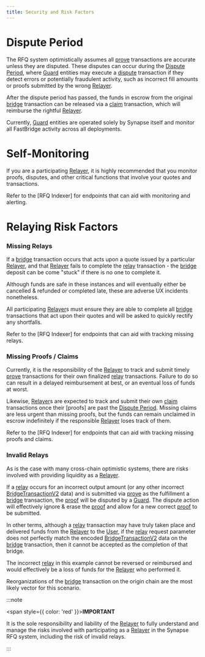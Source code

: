 ```yaml
---
title: Security and Risk Factors
---
```


<!-- Reference Links -->
[bridge]: https://vercel-rfq-docs.vercel.app/contracts/interfaces/IFastBridgeV2.sol/interface.IFastBridgeV2.html#bridge
[relay]: https://vercel-rfq-docs.vercel.app/contracts/interfaces/IFastBridgeV2.sol/interface.IFastBridgeV2.html#relay
[prove]: https://vercel-rfq-docs.vercel.app/contracts/interfaces/IFastBridgeV2.sol/interface.IFastBridgeV2.html#prove
[dispute]: https://vercel-rfq-docs.vercel.app/contracts/interfaces/IFastBridge.sol/interface.IFastBridge.html#dispute
[claim]: https://vercel-rfq-docs.vercel.app/contracts/interfaces/IFastBridgeV2.sol/interface.IFastBridgeV2.html#claim
[cancel]: https://vercel-rfq-docs.vercel.app/contracts/interfaces/IFastBridgeV2.sol/interface.IFastBridgeV2.html#cancel
[proof]: https://vercel-rfq-docs.vercel.app/contracts/interfaces/IFastBridgeV2.sol/interface.IFastBridgeV2.html#bridgetxdetails
[BridgeRequested]: https://vercel-rfq-docs.vercel.app/contracts/interfaces/IFastBridge.sol/interface.IFastBridge.html#bridgerequested
[BridgeTransactionV2]: https://vercel-rfq-docs.vercel.app/contracts/interfaces/IFastBridgeV2.sol/interface.IFastBridgeV2.html#bridgetransactionv2
[BridgeRelayed]: https://vercel-rfq-docs.vercel.app/contracts/interfaces/IFastBridge.sol/interface.IFastBridge.html#bridgerelayed
[BridgeProofProvided]: https://vercel-rfq-docs.vercel.app/contracts/interfaces/IFastBridge.sol/interface.IFastBridge.html#bridgeproofprovided
[Cancel Delay]: https://vercel-rfq-docs.vercel.app/contracts/FastBridgeV2.sol/contract.FastBridgeV2.html#refund_delay
[Quoter API]: /docs/Routers/RFQ/Quoter%20API/
[User]: /docs/RFQ/#entities
[Relayer]: /docs/RFQ/#entities
[Guard]: /docs/RFQ/#entities
[Canceler]: /docs/RFQ/#entities

[Dispute Period]: https://vercel-rfq-docs.vercel.app/contracts/FastBridgeV2.sol/contract.FastBridgeV2.html#dispute_period

# Dispute Period

The RFQ system optimistically assumes all [prove] transactions are accurate unless they are disputed. These disputes can occur during the [Dispute Period], where [Guard] entities may execute a [dispute] transaction if they detect errors or potentially fraudulent activity, such as incorrect fill amounts or proofs submitted by the wrong [Relayer].

After the dispute period has passed, the funds in escrow from the original [bridge] transaction can be released via a [claim] transaction, which will reimburse the rightful [Relayer].

Currently, [Guard] entities are operated solely by Synapse itself and monitor all FastBridge activity across all deployments.


# Self-Monitoring

If you are a participating [Relayer], it is highly recommended that you monitor proofs, disputes, and other critical functions that involve your quotes and transactions.

Refer to the [RFQ Indexer] for endpoints that can aid with monitoring and alerting.

# Relaying Risk Factors

### Missing Relays

If a [bridge] transaction occurs that acts upon a quote issued by a particular [Relayer], and that [Relayer] fails to complete the [relay] transaction - the [bridge] deposit can be come "stuck" if there is no one to complete it.

Although funds are safe in these instances and will eventually either be cancelled & refunded or completed late, these are adverse UX incidents nonetheless.

All participating [Relayer]s must ensure they are able to complete all [bridge] transactions that act upon their quotes and will be asked to quickly rectify any shortfalls.

Refer to the [RFQ Indexer] for endpoints that can aid with tracking missing relays.

### Missing Proofs / Claims

Currently, it is the responsibility of the [Relayer] to track and submit timely [prove] transactions for their own finalized [relay] transactions.
Failure to do so can result in a delayed reimbursement at best, or an eventual loss of funds at worst.

Likewise, [Relayer]s are expected to track and submit their own [claim] transactions once their [proofs] are past the [Dispute Period].
Missing claims are less urgent than missing proofs, but the funds can remain unclaimed in escrow indefinitely if the responsible [Relayer] loses track of them.

Refer to the [RFQ Indexer] for endpoints that can aid with tracking missing proofs and claims.

### Invalid Relays

As is the case with many cross-chain optimistic systems, there are risks involved with providing liquidity as a [Relayer].

If a [relay] occurs for an incorrect output amount (or any other incorrect [BridgeTransactionV2] data) and is submitted via [prove] as the fulfillment a [bridge] transaction, the [proof] will be disputed by a [Guard]. The dispute action will effectively ignore & erase the [proof] and allow for a new correct [proof] to be submitted.

In other terms, although a [relay] transaction may have truly taken place and delivered funds from the [Relayer] to the [User], if the [relay] request parameter does not perfectly match the encoded [BridgeTransactionV2] data on the [bridge] transaction, then it cannot be accepted as the completion of that bridge.

The incorrect [relay] in this example cannot be reversed or reimbursed and would effectively be a loss of funds for the [Relayer] who performed it.

Reorganizations of the [bridge] transaction on the origin chain are the most likely vector for this scenario.

:::note

<span style={{ color: 'red' }}>**IMPORTANT**</span>

It is the sole responsibility and liability of the [Relayer] to fully understand and manage the risks involved with participating as a [Relayer] in the Synapse RFQ system, including the risk of invalid relays.

:::
